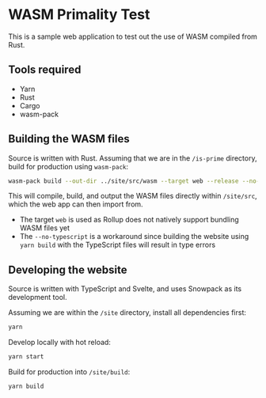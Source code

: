 # WASM Primality Test

This is a sample web application to test out the use of WASM compiled from Rust.

## Tools required

- Yarn
- Rust
- Cargo
- wasm-pack

## Building the WASM files

Source is written with Rust. Assuming that we are in the `/is-prime` directory, build for production using `wasm-pack`:

```sh
wasm-pack build --out-dir ../site/src/wasm --target web --release --no-typescript
```

This will compile, build, and output the WASM files directly within `/site/src`, which the web app can then import from.

- The target `web` is used as Rollup does not natively support bundling WASM files yet
- The `--no-typescript` is a workaround since building the website using `yarn build` with the TypeScript files will result in type errors

## Developing the website

Source is written with TypeScript and Svelte, and uses Snowpack as its development tool.

Assuming we are within the `/site` directory, install all dependencies first:

```sh
yarn
```

Develop locally with hot reload:

```sh
yarn start
```

Build for production into `/site/build`:

```sh
yarn build
```
